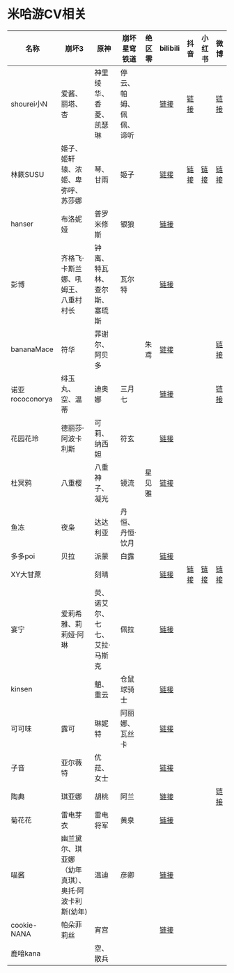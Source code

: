 # 米哈游CV相关

| 名称            | 崩坏3                                               | 原神                          | 崩坏星穹铁道           | 绝区零 | bilibili                                    | 抖音                                   | 小红书                                                       | 微博                                   |
| --------------- | --------------------------------------------------- | ----------------------------- | ---------------------- | ------ | ------------------------------------------- | -------------------------------------- | ------------------------------------------------------------ | -------------------------------------- |
| shourei小N      | 爱酱、丽塔、杏                                      | 神里绫华、香菱、凯瑟琳        | 停云、帕姆、佩佩、谛听 |        | [链接](https://space.bilibili.com/249118)   | [链接](https://v.douyin.com/i2kr6LBk/) |                                                              | [链接](https://weibo.com/u/1606420843) |
| 林簌SUSU        | 姬子、姬轩辕、浓姬、卑弥呼、苏莎娜                  | 琴、甘雨                      | 姬子                   |        | [链接](https://space.bilibili.com/7223194)  | [链接](https://v.douyin.com/i2krTk6b/) | [链接](https://www.xiaohongshu.com/user/profile/5efae89c000000000101f647) | [链接](https://weibo.com/u/1733151221) |
| hanser          | 布洛妮娅                                            | 普罗米修斯                    | 银狼                   |        | [链接](https://space.bilibili.com/11073)    |                                        |                                                              |                                        |
| 彭博            | 齐格飞·卡斯兰娜、吼姆王、八重村村长                 | 钟离、特瓦林、查尔斯、塞琉斯  | 瓦尔特                 |        | [链接](https://space.bilibili.com/28021954) |                                        |                                                              |                                        |
| bananaMace      | 符华                                                | 菲谢尔、阿贝多                |                        | 朱鸢   | [链接](https://space.bilibili.com/1589613)  |                                        |                                                              | [链接](https://weibo.com/u/2280813617) |
| 诺亚rococonorya | 绯玉丸、空、温蒂                                    | 迪奥娜                        | 三月七                 |        | [链接](https://space.bilibili.com/188662)   |                                        |                                                              | [链接](https://weibo.com/u/1264003071) |
| 花园花玲        | 德丽莎·阿波卡利斯                                   | 可莉、纳西妲                  | 符玄                   |        | [链接](https://space.bilibili.com/7966)     |                                        |                                                              |                                        |
| 杜冥鸦          | 八重樱                                              | 八重神子、凝光                | 镜流                   | 星见雅 | [链接](https://space.bilibili.com/325844)   |                                        |                                                              |                                        |
| 鱼冻            | 夜枭                                                | 达达利亚                      | 丹恒、丹恒·饮月        |        |                                             |                                        |                                                              |                                        |
| 多多poi         | 贝拉                                                | 派蒙                          | 白露                   |        | [链接](https://space.bilibili.com/11253297) |                                        |                                                              |                                        |
| XY大甘蔗        |                                                     | 刻晴                          |                        |        | [链接](https://space.bilibili.com/44243)    | [链接](https://v.douyin.com/i2DF49Vj/) | [链接](https://www.xiaohongshu.com/user/profile/61b17562000000001000c7fe) | [链接](https://weibo.com/u/1739315521) |
| 宴宁            | 爱莉希雅、莉莉娅·阿琳                               | 荧、诺艾尔、七七、艾拉·马斯克 | 佩拉                   |        | [链接](https://space.bilibili.com/14897804) |                                        |                                                              |                                        |
| kinsen          |                                                     | 魈、重云                      | 仓鼠球骑士             |        | [链接](https://space.bilibili.com/755370)   |                                        |                                                              |                                        |
| 可可味          | 露可                                                | 琳妮特                        | 阿丽娜、瓦丝卡         |        | [链接](https://space.bilibili.com/198439)   |                                        |                                                              |                                        |
| 子音            | 亚尔薇特                                            | 优菈、女士                    |                        |        | [链接](https://space.bilibili.com/22152819) |                                        |                                                              |                                        |
| 陶典            | 琪亚娜                                              | 胡桃                          | 阿兰                   |        | [链接](https://space.bilibili.com/10431355) |                                        |                                                              | [链接](https://weibo.com/u/1944850560) |
| 菊花花          | 雷电芽衣                                            | 雷电将军                      | 黄泉                   |        | [链接](https://space.bilibili.com/920713)   |                                        |                                                              |                                        |
| 喵酱            | 幽兰黛尔、琪亚娜（幼年真琪）、奥托·阿波卡利斯(幼年) | 温迪                          | 彦卿                   |        | [链接](https://space.bilibili.com/1677445)  |                                        |                                                              |                                        |
| cookie-NANA     | 帕朵菲莉丝                                          | 宵宫                          |                        |        | [链接](https://space.bilibili.com/30751170) |                                        |                                                              |                                        |
| 鹿喑kana        |                                                     | 空、散兵                      |                        |        |                                             |                                        |                                                              |                                        |

